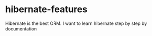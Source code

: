 # hibernate-features
Hibernate is the best ORM. I want to learn hibernate step by step by documentation 
